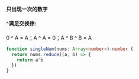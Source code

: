 #### 只出现一次的数字

#### ^满足交换律:
0 ^ A = A；A ^ A = 0；A ^ B ^ B = A


```typescript
function singleNum(nums: Array<number>):number {
  return nums.reduce((a, b) => {
    return a^b
  })
}
```